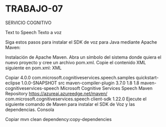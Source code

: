 # TRABAJO-07
SERVICIO COGNITIVO

Text to Speech
Texto a voz


Siga estos pasos para instalar el SDK de voz para Java mediante Apache Maven:

Instalación de Apache Maven.
Abra un símbolo del sistema donde quiera el nuevo proyecto y cree un archivo pom.xml.
Copie el contenido XML siguiente en pom.xml:
XML

Copiar
<project xmlns="http://maven.apache.org/POM/4.0.0" xmlns:xsi="http://www.w3.org/2001/XMLSchema-instance" xsi:schemaLocation="http://maven.apache.org/POM/4.0.0 http://maven.apache.org/xsd/maven-4.0.0.xsd">
    <modelVersion>4.0.0</modelVersion>
    <groupId>com.microsoft.cognitiveservices.speech.samples</groupId>
    <artifactId>quickstart-eclipse</artifactId>
    <version>1.0.0-SNAPSHOT</version>
    <build>
        <sourceDirectory>src</sourceDirectory>
        <plugins>
        <plugin>
            <artifactId>maven-compiler-plugin</artifactId>
            <version>3.7.0</version>
            <configuration>
            <source>1.8</source>
            <target>1.8</target>
            </configuration>
        </plugin>
        </plugins>
    </build>
    <repositories>
        <repository>
        <id>maven-cognitiveservices-speech</id>
        <name>Microsoft Cognitive Services Speech Maven Repository</name>
        <url>https://azureai.azureedge.net/maven/</url>
        </repository>
    </repositories>
    <dependencies>
        <dependency>
        <groupId>com.microsoft.cognitiveservices.speech</groupId>
        <artifactId>client-sdk</artifactId>
        <version>1.22.0</version>
        </dependency>
    </dependencies>
</project>
Ejecute el siguiente comando de Maven para instalar el SDK de Voz y las dependencias.
Consola

Copiar
mvn clean dependency:copy-dependencies
